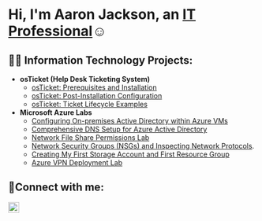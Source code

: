 <h1>Hi, I'm Aaron Jackson, an <a href="https://linkedin.com/in/Josh">IT Professional</a>☺</h1>

<h2>👨‍💻 Information Technology Projects:</h2>

- <b>osTicket (Help Desk Ticketing System)</b>
  - [osTicket: Prerequisites and Installation](https://github.com/Aaron504/OsTicketLab1)
  - [osTicket: Post-Installation Configuration](https://github.com/Aaron504/osTicket-Post-Installation-Lab)
  - [osTicket: Ticket Lifecycle Examples](https://github.com/Aaron504/Ticket-Lifecycle-Lab)
- <b>Microsoft Azure Labs</b>
  - [Configuring On-premises Active Directory within Azure VMs](https://github.com/Aaron504/On-premises-Active-Directory-Deployed-in-the-Cloud-Azure-)
  - [Comprehensive DNS Setup for Azure Active Directory](https://github.com/Aaron504/Comprehensive-DNS-Setup-for-Azure-AD)
  - [Network File Share Permissions Lab](https://github.com/Aaron504/Network-File-Share-Permissions-Lab)
  - [Network Security Groups (NSGs) and Inspecting Network Protocols](https://github.com/Aaron504/Network-Security-Groups-NSGs-and-Inspecting-Traffic-Between-Azure-Virtual-Machines).
  - [Creating My First Storage Account and First Resource Group](https://github.com/Aaron504/CC---Lab-1)
  - [Azure VPN Deployment Lab](https://github.com/Aaron504/Azure-VPN-Deployment-Lab)

<h2>🤳Connect with me:</h2>

[<img align="left" alt="Josh | LinkedIn" width="22px" src="https://cdn.jsdelivr.net/npm/simple-icons@v3/icons/linkedin.svg" />][linkedin]


[linkedin]: https://linkedin.com/in/Josh
